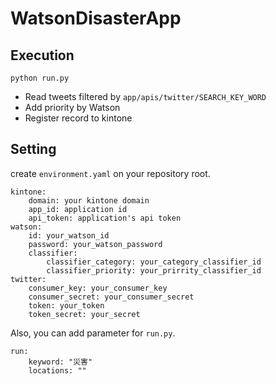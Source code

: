 # WatsonDisasterApp

## Execution

```
python run.py
```

* Read tweets filtered by `app/apis/twitter/SEARCH_KEY_WORD`
* Add priority by Watson
* Register record to kintone

## Setting

create `environment.yaml` on your repository root.

```
kintone:
    domain: your kintone domain
    app_id: application id
    api_token: application's api token
watson:
    id: your_watson_id
    password: your_watson_password
	classifier:
        classifier_category: your_category_classifier_id 
        classifier_priority: your_prirrity_classifier_id
twitter:
    consumer_key: your_consumer_key
    consumer_secret: your_consumer_secret
    token: your_token
    token_secret: your_secret
```

Also, you can add parameter for `run.py`.

```
run:
    keyword: "災害"
    locations: ""
```
